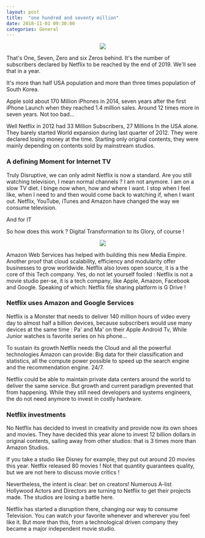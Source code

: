 ```yaml
---
layout: post
title:  "one hundred and seventy million"
date: 2018-11-01 09:30:00
categories: General
---
```

<p align="center">
<img src="https://iooikos.com/images/blog/1_cover.jpg">
</p>

That's One, Seven, Zero and six Zeros behind. It's the number of subscribers declared by Netflix to be reached by the end of 2019. We'll see that in a year.

It's more than half USA population and more than three times population of South Korea.

Apple sold about 170 Million iPhones in 2014, seven years after the first iPhone Launch when they reached 1.4 million sales. Around 12 times more in seven years. Not too bad…

Well Netflix in 2012 had 33 Million Subscribers, 27 Millions In the USA alone. They barely started World expansion during last quarter of 2012. They were declared losing money at the time. Starting only original contents, they were mainly depending on contents sold by mainstream studios.

 

### **A defining Moment for Internet TV**

Truly Disruptive, we can only admit Netflix is now a standard. Are you still watching television, I mean normal channels ? I am not anymore. I am on a slow TV diet. I binge now when, how and where I want. I stop when I feel like, when I need to and then would come back to watching if, when I want out. Netflix, YouTube, iTunes and Amazon have changed the way we consume television.

And for IT

So how does this work ? Digital Transformation to its Glory, of course !

<p align="center">
<img src="https://iooikos.com/images/blog/1_image1.jpg">
</p>

Amazon Web Services has helped with building this new Media Empire. Another proof that cloud scalability, efficiency and modularity offer businesses to grow worldwide. Netflix also loves open source, it is a the core of this Tech company. Yes, do not let yourself fooled : Netflix is not a movie studio per-se, it is a tech company, like Apple, Amazon, Facebook and Google. Speaking of which: Netflix file sharing platform is G Drive !

 

### **Netflix uses Amazon and Google Services**

Netflix is a Monster that needs to deliver 140 million hours of video every day to almost half a billion devices, because subscribers would use many devices at the same time : Pa' and Ma' on their Apple Android Tv, While Junior watches is favorite series on his phone…

To sustain its growth Netflix needs the Cloud and all the powerful technologies Amazon can provide: Big data for their classification and statistics, all the compute power possible to speed up the search engine and the recommendation engine. 24/7.

Netflix could be able to maintain private data centers around the world to deliver the same service. But growth and current paradigm prevented that from happening. While they still need developers and systems engineers, the do not need anymore to invest in costly hardware.

 

### **Netflix investments**

No Netflix has decided to invest in creativity  and provide now its own shoes and movies.  They have decided this year alone to invest 12 billion dollars in original contents, sailing away from other studios: that is 3 times more than Amazon Studios.

If you take a studio like Disney for example, they put out around 20 movies this year. Netflix released 80 movies ! Not that quantity guarantees quality, but we are not here to discuss movie critics !

Nevertheless, the intent is clear: bet on creators! Numerous A-list Hollywood Actors and Directors are turning to Netflix to get their projects made. The studios are losing a battle here.

Netflix has started a disruption there, changing our way to consume Television. You can watch your favorite whenever and wherever you feel like it. But more than this, from a technological driven company they became a major independent movie studio.  